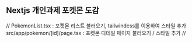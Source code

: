 ## Nextjs 개인과제 포켓몬 도감 

//
PokemonList.tsx : 포켓몬 리스트 불러오기, tailwindcss를 이용하여 스타일 추가 
src/app/pokemon/[id]/page.tsx : 포켓몬 디테일 페이지 불러오기 / 스타일 추가
//
